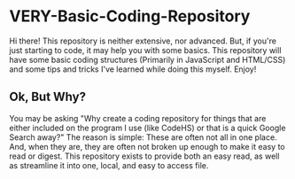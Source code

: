 # VERY-Basic-Coding-Repository
Hi there! This repository is neither extensive, nor advanced. But, if you're just starting to code, it may help you with some basics. This repository will have some basic coding structures (Primarily in JavaScript and HTML/CSS) and some tips and tricks I've learned while doing this myself. Enjoy!

## Ok, But Why?
You may be asking "Why create a coding repository for things that are either included on the program I use (like CodeHS) or that is a quick Google Search away?"
The reason is simple: These are often not all in one place. And, when they are, they are often not broken up enough to make it easy to read or digest. This repository exists to provide both an easy read, as well as streamline it into one, local, and easy to access file.